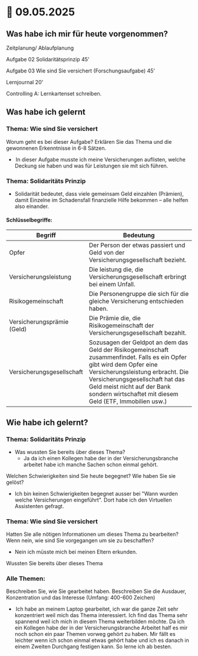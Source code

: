 # 📅 09.05.2025

## Was habe ich mir für heute vorgenommen?

Zeitplanung/ Ablaufplanung&#x20;

Aufgabe 02 Solidaritätsprinzip 45' &#x20;

Aufgabe 03 Wie sind Sie versichert (Forschungsaufgabe) 45' &#x20;

Lernjournal 20' &#x20;

Controlling A: Lernkartenset schreiben. &#x20;

## Was habe ich gelernt

### Thema: Wie sind Sie versichert&#x20;

Worum geht es bei dieser Aufgabe? Erklären Sie das Thema und die gewonnenen Erkenntnisse in 6-8 Sätzen.&#x20;

*  In dieser Aufgabe musste ich meine Versicherungen auflisten, welche Deckung sie haben und was für Leistungen sie mit sich führen.&#x20;

### Thema: Solidaritäts Prinzip&#x20;

* Solidarität bedeutet, dass viele gemeinsam Geld einzahlen (Prämien), damit Einzelne im Schadensfall finanzielle Hilfe bekommen – alle helfen also einander.&#x20;

#### Schlüsselbegriffe:&#x20;

| Begriff                     | Bedeutung                                                                                                                                                                                                                                                                                 |
| --------------------------- | ----------------------------------------------------------------------------------------------------------------------------------------------------------------------------------------------------------------------------------------------------------------------------------------- |
| Opfer                       | Der Person der etwas passiert und Geld von der Versicherungsgesellschaft bezieht.                                                                                                                                                                                                         |
| Versicherungsleistung       | Die leistung die, die Versicherungsgesellschaft erbringt bei einem Unfall.                                                                                                                                                                                                                |
| Risikogemeinschaft          | Die Personengruppe die sich für die gleiche Versicherung entschieden haben.                                                                                                                                                                                                               |
| Versicherungsprämie (Geld)  | Die Prämie die, die Risikogemeinschaft der Versicherungsgesellschaft bezahlt.                                                                                                                                                                                                             |
| Versicherungsgesellschaft   | Sozusagen der Geldpot an dem das Geld der Risikogemeinschaft zusammenfindet. Falls es ein Opfer gibt wird dem Opfer eine Versicherungsleistung erbracht. Die Versicherungsgesellschaft hat das Geld meist nicht auf der Bank sondern wirtschaftet mit diesem Geld (ETF, Immobilien usw.)  |

## Wie habe ich gelernt?

### Thema: Solidaritäts Prinzip&#x20;

* Was wussten Sie bereits über dieses Thema?&#x20;
  * Ja da ich einen Kollegen habe der in der Versicherungsbranche arbeitet habe ich manche Sachen schon einmal gehört.&#x20;

Welchen Schwierigkeiten sind Sie heute begegnet? Wie haben Sie sie gelöst?&#x20;

* Ich bin keinen Schwierigkeiten begegnet ausser bei "Wann wurden welche Versicherungen eingeführt". Dort habe ich den Virtuellen Assistenten gefragt.&#x20;

### Thema: Wie sind Sie versichert&#x20;

Hatten Sie alle nötigen Informationen um dieses Thema zu bearbeiten? Wenn nein, wie sind Sie vorgegangen um sie zu beschaffen?&#x20;

* Nein ich müsste mich bei meinen Eltern erkunden.&#x20;

Wussten Sie bereits über dieses Thema &#x20;

### Alle Themen:&#x20;

Beschreiben Sie, wie Sie gearbeitet haben. Beschreiben Sie die Ausdauer, Konzentration und das Interesse (Umfang: 400-600 Zeichen)&#x20;

*  Ich habe an meinem Laptop gearbeitet, ich war die ganze Zeit sehr konzentriert weil mich das Thema interessiert. Ich find das Thema sehr spannend weil ich mich in diesem Thema weiterbilden möchte. Da ich ein Kollegen habe der in der Versicherungsbranche Arbeitet half es mir noch schon ein paar Themen vorweg gehört zu haben. Mir fällt es leichter wenn ich schon einmal etwas gehört habe und ich es danach in einem Zweiten Durchgang festigen kann. So lerne ich ab besten.&#x20;

&#x20;
